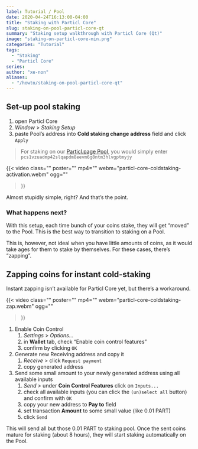 ```yaml
---
label: Tutorial / Pool
date: 2020-04-24T16:13:00-04:00
title: "Staking with Particl Core"
slug: staking-on-pool-particl-core-qt
summary: "Staking setup walkthrough with Particl Core (Qt)"
image: "staking-on-particl-core-min.png"
categories: "Tutorial"
tags:
  - "Staking"
  - "Particl Core"
series:
author: "xe-non"
aliases:
  - "/howto/staking-on-pool-particl-core-qt"
---
```


## Set-up pool staking

1. open Particl Core
1. _Window_ > _Staking Setup_
1. paste Pool’s address into **Cold staking change address** field and click `Apply`

> For staking on our [Particl.page Pool](https://pool.particl.page), you would simply enter `pcs1vzuadmp42slqapdm8eevm6g8ntm3hlvgptmyjy`

{{< video
  class=""
  poster=""
  mp4=""
  webm="particl-core-coldstaking-activation.webm"
  ogg=""
>}}

Almost stupidly simple, right? And that’s the point.


### What happens next?

With this setup, each time bunch of your coins stake, they will get “moved” to the Pool. This is the best way to transition to staking on a Pool.

This is, however, not ideal when you have little amounts of coins, as it would take ages for them to stake by themselves. For these cases, there’s “zapping”.


## Zapping coins for instant cold-staking

Instant zapping isn’t available for Particl Core yet, but there’s a workaround.

{{< video
  class=""
  poster=""
  mp4=""
  webm="particl-core-coldstaking-zap.webm"
  ogg=""
>}}


1. Enable Coin Control
    1. _Settings_ > _Options…_
    1. in **Wallet** tab, check “Enable coin control features”
    1. confirm by clicking `OK`
1. Generate new Receiving address and copy it
    1. _Receive_ > click `Request payment`
    1. copy generated address
1. Send some small amount to your newly generated address using all available inputs
    1. _Send_ > under **Coin Control Features** click on `Inputs...`
    1. check all available inputs (you can click the `(un)select all` button) and confirm with `OK`
    1. copy your new address to **Pay to** field
    1. set transaction **Amount** to some small value (like 0.01 PART)
    1. click `Send`

This will send all but those 0.01 PART to staking pool. Once the sent coins mature for staking (about 8 hours), they will start staking automatically on the Pool.
